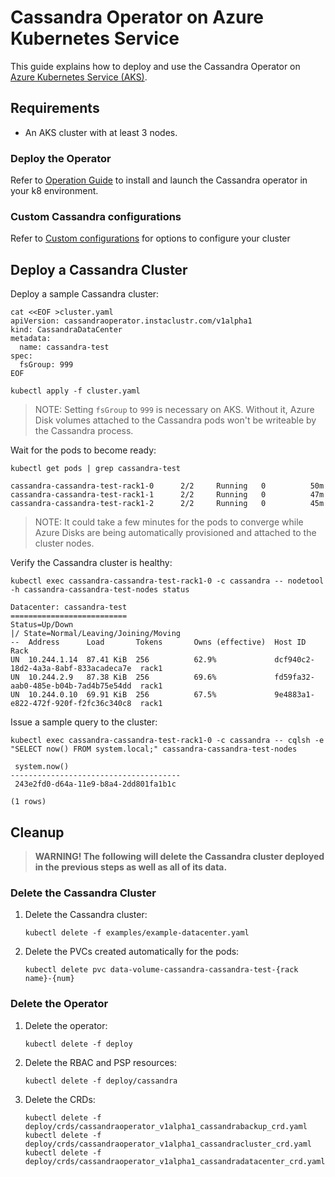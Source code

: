 # Cassandra Operator on Azure Kubernetes Service

This guide explains how to deploy and use the Cassandra Operator on [Azure Kubernetes Service (AKS)][aks].

## Requirements

- An AKS cluster with at least 3 nodes.

### Deploy the Operator

Refer to [Operation Guide](../op_guide.md) to install and launch the Cassandra operator in your k8 environment.

### Custom Cassandra configurations

Refer to [Custom configurations](custom-configuration.md) for options to configure your cluster

## Deploy a Cassandra Cluster

Deploy a sample Cassandra cluster:

```
cat <<EOF >cluster.yaml
apiVersion: cassandraoperator.instaclustr.com/v1alpha1
kind: CassandraDataCenter
metadata:
  name: cassandra-test
spec:
  fsGroup: 999
EOF

kubectl apply -f cluster.yaml
```

>NOTE: Setting `fsGroup` to `999` is necessary on AKS. Without it, Azure Disk volumes attached to
>the Cassandra pods won't be writeable by the Cassandra process.

Wait for the pods to become ready:

```
kubectl get pods | grep cassandra-test
```

```
cassandra-cassandra-test-rack1-0      2/2     Running   0          50m
cassandra-cassandra-test-rack1-1      2/2     Running   0          47m
cassandra-cassandra-test-rack1-2      2/2     Running   0          45m
```

>NOTE: It could take a few minutes for the pods to converge while Azure Disks are being
>automatically provisioned and attached to the cluster nodes.

Verify the Cassandra cluster is healthy:

```
kubectl exec cassandra-cassandra-test-rack1-0 -c cassandra -- nodetool -h cassandra-cassandra-test-nodes status
```

```
Datacenter: cassandra-test
==========================
Status=Up/Down
|/ State=Normal/Leaving/Joining/Moving
--  Address      Load       Tokens       Owns (effective)  Host ID                               Rack
UN  10.244.1.14  87.41 KiB  256          62.9%             dcf940c2-18d2-4a3a-8abf-833acadeca7e  rack1
UN  10.244.2.9   87.38 KiB  256          69.6%             fd59fa32-aab0-485e-b04b-7ad4b75e54dd  rack1
UN  10.244.0.10  69.91 KiB  256          67.5%             9e4883a1-e822-472f-920f-f2fc36c340c8  rack1
```

Issue a sample query to the cluster:

```
kubectl exec cassandra-cassandra-test-rack1-0 -c cassandra -- cqlsh -e "SELECT now() FROM system.local;" cassandra-cassandra-test-nodes
```

```
 system.now()
--------------------------------------
 243e2fd0-d64a-11e9-b8a4-2dd801fa1b1c

(1 rows)
```

## Cleanup

>**WARNING! The following will delete the Cassandra cluster deployed in the previous steps as well
>as all of its data.**

### Delete the Cassandra Cluster

 1) Delete the Cassandra cluster:

    ```
    kubectl delete -f examples/example-datacenter.yaml
    ```

 1) Delete the PVCs created automatically for the pods:

    ```
    kubectl delete pvc data-volume-cassandra-cassandra-test-{rack name}-{num}
    ```

### Delete the Operator

 1) Delete the operator:

    ```
    kubectl delete -f deploy
    ```

 1) Delete the RBAC and PSP resources:

    ```
    kubectl delete -f deploy/cassandra
    ```

 1) Delete the CRDs:

    ```
    kubectl delete -f deploy/crds/cassandraoperator_v1alpha1_cassandrabackup_crd.yaml
    kubectl delete -f deploy/crds/cassandraoperator_v1alpha1_cassandracluster_crd.yaml
    kubectl delete -f deploy/crds/cassandraoperator_v1alpha1_cassandradatacenter_crd.yaml
    ```

[aks]: https://azure.microsoft.com/en-in/services/kubernetes-service/
[crds]: https://kubernetes.io/docs/concepts/extend-kubernetes/api-extension/custom-resources/#customresourcedefinitions
[psps]: https://kubernetes.io/docs/concepts/policy/pod-security-policy/
[rbac]: https://kubernetes.io/docs/reference/access-authn-authz/rbac/
